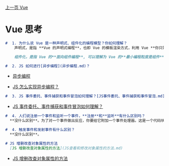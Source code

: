 [上一页 Vue](Vue.md)

# Vue 思考

``` markdown
#  1. 为什么说 Vue 是一种声明式、组件化的编程模型？你如何理解？
    声明式，是指 **Vue 的声明式编程**，也即 Vue 的模板渲染方式，利用 Vue **你只需要关心要实现什么，摆脱了直接操作 Dom 的痛苦**，**把数据和结构，很好地剥离开来**。

    组件化，是指 Vue 的**面向组件编程**, 可以理解为 Vue 的**最小编程粒度是组件**。
```

``` markdown
#  2. JS 如何进行[异步编程](异步编程.md)？
```
-  [异步编程](异步编程.md)

-  [JS 怎么实现异步编程？](JS实现异步编程.md)

``` markdown
#  3. JS 事件委托、事件捕获和事件冒泡如何理解？[JS事件委托、事件捕获和事件冒泡.md]
```
-  [JS 事件委托、事件捕获和事件冒泡如何理解？](JS事件委托、事件捕获和事件冒泡.md)

``` markdown
#  4. 人们说注册一个事件和监听一个事件，**注册**和**监听**有什么区别吗？
  **没什么区别**。为了对一个事件做出反应，你要给它附加一个事件处理器。这是一个代码块（通常是你作为程序员创建的一个 JavaScript 函数），在事件发生时运行。当这样一个代码块被定义为响应一个事件而运行时，我们说我们在注册一个事件处理器。注意，事件处理器有时候被叫做事件监听器——从我们的用意来看这两个名字是相同的，尽管严格地来说这块代码既监听也处理事件。监听器留意事件是否发生，处理器对事件发生做出回应。
```

``` markdown
#  4. 触发事件和发射事件有什么区别？
  **没什么区别**。
```

``` md
# JS 增删改查对象属性的方法
  [JS 增删改查对象属性的方法](JS查看和修改对象属性的方法.md)
```
-  [JS 增删改查对象属性的方法](JS查看和修改对象属性的方法.md)